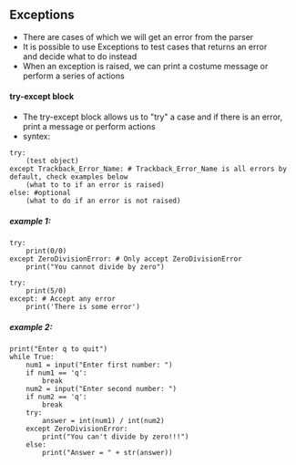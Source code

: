 ## Exceptions

- There are cases of which we will get an error from the parser
- It is possible to use Exceptions to test cases that returns an error<br>
and decide what to do instead
- When an exception is raised, we can print a costume message or perform a series of actions

#### try-except block
- The try-except block allows us to "try" a case and if there is an error, print a message or perform actions
- syntex:
```
try:
	(test object)
except Trackback_Error_Name: # Trackback_Error_Name is all errors by default, check examples below
	(what to to if an error is raised)
else: #optional
	(what to do if an error is not raised)
```

##### example 1:
```
try:
	print(0/0)
except ZeroDivisionError: # Only accept ZeroDivisionError
	print("You cannot divide by zero")

try:
	print(5/0)
except: # Accept any error
	print('There is some error')
```
##### example 2:
```
print("Enter q to quit")
while True:
    num1 = input("Enter first number: ")
    if num1 == 'q':
        break
    num2 = input("Enter second number: ")
    if num2 == 'q':
        break
    try:
        answer = int(num1) / int(num2)
    except ZeroDivisionError:
        print("You can't divide by zero!!!")
    else:
        print("Answer = " + str(answer))
```
